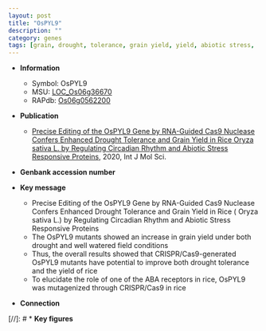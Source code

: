 ```yaml
---
layout: post
title: "OsPYL9"
description: ""
category: genes
tags: [grain, drought, tolerance, grain yield, yield, abiotic stress,  ABA , drought tolerance, stress, biotic stress, ABA]
---
```


* **Information**  
    + Symbol: OsPYL9  
    + MSU: [LOC_Os06g36670](http://rice.plantbiology.msu.edu/cgi-bin/ORF_infopage.cgi?orf=LOC_Os06g36670)  
    + RAPdb: [Os06g0562200](http://rapdb.dna.affrc.go.jp/viewer/gbrowse_details/irgsp1?name=Os06g0562200)  

* **Publication**  
    + [Precise Editing of the OsPYL9 Gene by RNA-Guided Cas9 Nuclease Confers Enhanced Drought Tolerance and Grain Yield in Rice  Oryza sativa L. by Regulating Circadian Rhythm and Abiotic Stress Responsive Proteins](http://www.ncbi.nlm.nih.gov/pubmed?term=Precise+Editing+of+the+OsPYL9+Gene+by+RNA-Guided+Cas9+Nuclease+Confers+Enhanced+Drought+Tolerance+and+Grain+Yield+in+Rice++Oryza+sativa+L.+by+Regulating+Circadian+Rhythm+and+Abiotic+Stress+Responsive+Proteins%5BTitle%5D), 2020, Int J Mol Sci.

* **Genbank accession number**  

* **Key message**  
    + Precise Editing of the OsPYL9 Gene by RNA-Guided Cas9 Nuclease Confers Enhanced Drought Tolerance and Grain Yield in Rice ( Oryza sativa L.) by Regulating Circadian Rhythm and Abiotic Stress Responsive Proteins
    + The OsPYL9 mutants showed an increase in grain yield under both drought and well watered field conditions
    + Thus, the overall results showed that CRISPR/Cas9-generated OsPYL9 mutants have potential to improve both drought tolerance and the yield of rice
    + To elucidate the role of one of the ABA receptors in rice, OsPYL9 was mutagenized through CRISPR/Cas9 in rice

* **Connection**  

[//]: # * **Key figures**  


